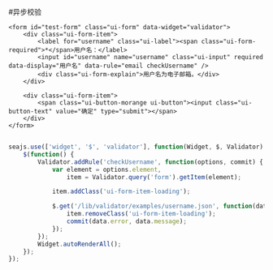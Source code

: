 #异步校验

<link charset="utf-8" rel="stylesheet" href="http://assets.alipay.com/al/alice.components.ui-form-1.0-src.css" />
<link charset="utf-8" rel="stylesheet" href="http://assets.alipay.com/al/alice.components.ui-button-orange-1.1-full.css" />
<script type="text/javascript" charset="utf-8" src="../../../tools/seajs-and-its-friends.js"></script>


<div class="cell">

    <form id="test-form" class="ui-form" data-widget="validator">
        <div class="ui-form-item">
            <label for="username" class="ui-label"><span class="ui-form-required">*</span>用户名：</label>
            <input id="username" name="username" class="ui-input" required data-display="用户名" data-rule="email checkUsername" />
            <div class="ui-form-explain">用户名为电子邮箱。</div>
        </div>

        <div class="ui-form-item">
            <span class="ui-button-morange ui-button"><input class="ui-button-text" value="确定" type="submit"></span>
        </div>
    </form>

</div>

```javascript

seajs.use(['widget', '$', 'validator'], function(Widget, $, Validator) {
    $(function() {
        Validator.addRule('checkUsername', function(options, commit) {
            var element = options.element,
                item = Validator.query('form').getItem(element);

            item.addClass('ui-form-item-loading');

            $.get('/lib/validator/examples/username.json', function(data) {
                item.removeClass('ui-form-item-loading');
                commit(data.error, data.message);
            });
        });
        Widget.autoRenderAll();
    });
});

```
